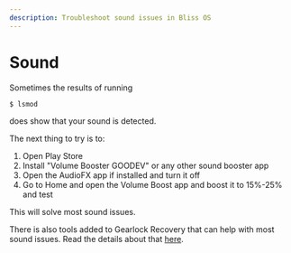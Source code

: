```yaml
---
description: Troubleshoot sound issues in Bliss OS
---
```


# Sound

Sometimes the results of running

```text
$ lsmod
```

does show that your sound is detected.

The next thing to try is to:

1. Open Play Store
2. Install "Volume Booster GOODEV" or any other sound booster app
3. Open the AudioFX app if installed and turn it off
4. Go to Home and open the Volume Boost app and boost it to 15%-25% and test

This will solve most sound issues. 

There is also tools added to Gearlock Recovery that can help with most sound issues. Read the details about that [here](https://supreme-gamers.com/threads/how-to-fix-mic-sound-issues-in-phoenixos-darkmatter.62/page-2).

